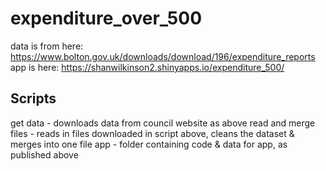 # expenditure_over_500

data is from here: https://www.bolton.gov.uk/downloads/download/196/expenditure_reports
app is here: https://shanwilkinson2.shinyapps.io/expenditure_500/

## Scripts
get data - downloads data from council website as above
read and merge files - reads in files downloaded in script above, cleans the dataset & merges into one file
app - folder containing code & data for app, as published above
